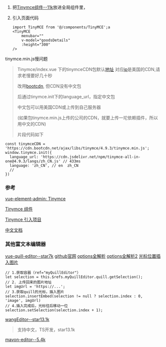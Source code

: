 1. 把[Tinymce组件--11k](https://github.com/PanJiaChen/vue-element-admin/blob/master/src/components/Tinymce)放进全局组件里，

2. 引入页面代码

   ```
   import TinyMCE from '@/components/TinyMCE';a
   <TinyMCE
       menubar=""
       v-model="goodsDetails"
       :height="300"
   />
   ```

   

tinymce.min.js慢问题

   > Tinymce/index.vue 下的tinymceCDN包默认[地址](https://cdn.jsdelivr.net/npm/tinymce-all-in-one@4.9.3/tinymce.min.js) 对应[ip](151.101.109.229)是美国的CDN,请求老慢要好几十秒
   >
   > 改用[bootcdn](https://cdn.bootcdn.net/ajax/libs/tinymce/4.9.3/tinymce.min.js), 但CDN没有中文包
   >
   > 后通过tinymce.init下的language_url，指定中文包
   >
   > 中文包可以用美国CDN或上传到自己服务器 
   >
   > (如果包tinymce.min.js上传的公司的CDN，就要上传一坨依赖插件，所以用中文的CDN)
   >
   > 片段代码如下

   ```
   const tinymceCDN = 'https://cdn.bootcdn.net/ajax/libs/tinymce/4.9.3/tinymce.min.js';
   window.tinymce.init({
     language_url: 'https://cdn.jsdelivr.net/npm/tinymce-all-in-one@4.9.3/langs/zh_CN.js' // 433ms
     language: 'zh_CN', // en  zh_CN
     // 
   })
   ```

 







  

### 参考

﻿[vue-element-admin: Tinymce](https://panjiachen.github.io/vue-element-admin-site/feature/component/rich-editor.html#tinymce)

[Tinymce 组件](https://github.com/PanJiaChen/vue-element-admin/blob/master/src/views/components-demo/tinymce.vue)

[Tinymce 引入项目](https://www.jianshu.com/p/ad02e71a4fae)

[中文文档](http://tinymce.ax-z.cn/)



### 其他富文本编辑器
[vue-quill-editor--star7k](https://www.cnblogs.com/zly430/p/10895307.html)
[github官网](https://github.com/surmon-china/vue-quill-editor)
[options全解析](https://blog.csdn.net/div_ma/article/details/79536634)
[options全解析2](https://www.cnblogs.com/wjlbk/p/12884661.html)
[光标位置插入图片](http://www.yuepc.com/a/1722.html)
```
// 1.获取容器（ref="myQuillEditor"）
let selection = this.$refs.myQuillEditor.quill.getSelection();
// 2. 上传回来的图片地址
let imgUrl = 'https://...'; 
// 3.获取quill的光标，插入图片
selection.insertEmbed(selection != null ? selection.index : 0, 'image', imgUrl)   
// 4.插入完成后，光标往后移动一位 
selection.setSelection(selection.index + 1);
```

[wangEditor--star13.1k](https://github.com/wangeditor-team/wangEditor)
> 支持中文，TS开发，star13.1k


[mavon-editor--5.4k](https://www.cnblogs.com/hermit-gyqy/p/12101324.html)
